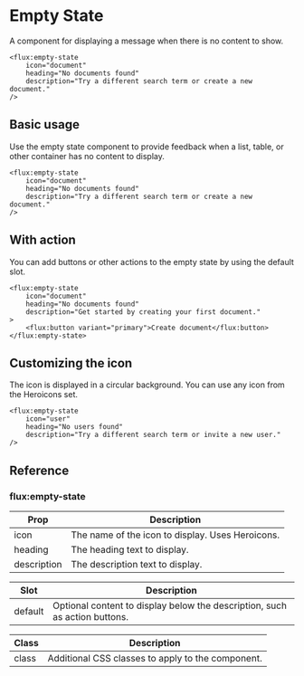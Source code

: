 # Empty State

A component for displaying a message when there is no content to show.

```
<flux:empty-state
    icon="document"
    heading="No documents found"
    description="Try a different search term or create a new document."
/>
```

## Basic usage

Use the empty state component to provide feedback when a list, table, or other container has no content to display.

```
<flux:empty-state
    icon="document"
    heading="No documents found"
    description="Try a different search term or create a new document."
/>
```

## With action

You can add buttons or other actions to the empty state by using the default slot.

```
<flux:empty-state
    icon="document"
    heading="No documents found"
    description="Get started by creating your first document."
>
    <flux:button variant="primary">Create document</flux:button>
</flux:empty-state>
```

## Customizing the icon

The icon is displayed in a circular background. You can use any icon from the Heroicons set.

```
<flux:empty-state
    icon="user"
    heading="No users found"
    description="Try a different search term or invite a new user."
/>
```

## Reference

### flux:empty-state

|Prop|Description|
|---|---|
|icon|The name of the icon to display. Uses Heroicons.|
|heading|The heading text to display.|
|description|The description text to display.|

|Slot|Description|
|---|---|
|default|Optional content to display below the description, such as action buttons.|

|Class|Description|
|---|---|
|class|Additional CSS classes to apply to the component.|
